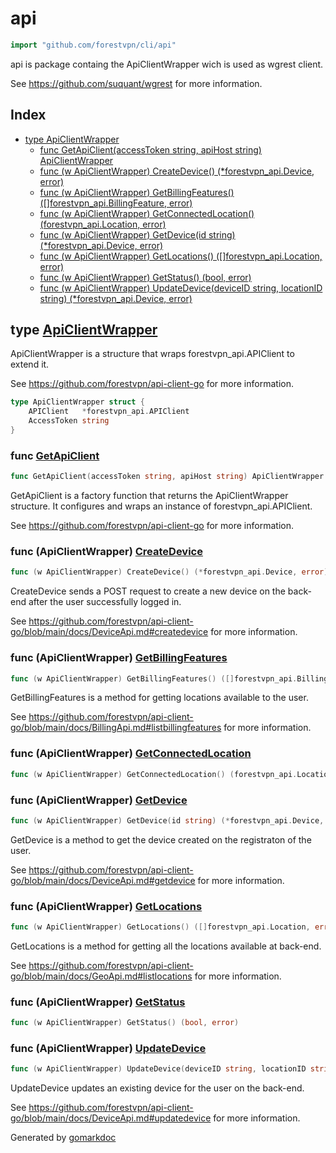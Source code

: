 <!-- Code generated by gomarkdoc. DO NOT EDIT -->

# api

```go
import "github.com/forestvpn/cli/api"
```

api is package containg the ApiClientWrapper wich is used as wgrest client.

See https://github.com/suquant/wgrest for more information.

## Index

- [type ApiClientWrapper](<#type-apiclientwrapper>)
  - [func GetApiClient(accessToken string, apiHost string) ApiClientWrapper](<#func-getapiclient>)
  - [func (w ApiClientWrapper) CreateDevice() (*forestvpn_api.Device, error)](<#func-apiclientwrapper-createdevice>)
  - [func (w ApiClientWrapper) GetBillingFeatures() ([]forestvpn_api.BillingFeature, error)](<#func-apiclientwrapper-getbillingfeatures>)
  - [func (w ApiClientWrapper) GetConnectedLocation() (forestvpn_api.Location, error)](<#func-apiclientwrapper-getconnectedlocation>)
  - [func (w ApiClientWrapper) GetDevice(id string) (*forestvpn_api.Device, error)](<#func-apiclientwrapper-getdevice>)
  - [func (w ApiClientWrapper) GetLocations() ([]forestvpn_api.Location, error)](<#func-apiclientwrapper-getlocations>)
  - [func (w ApiClientWrapper) GetStatus() (bool, error)](<#func-apiclientwrapper-getstatus>)
  - [func (w ApiClientWrapper) UpdateDevice(deviceID string, locationID string) (*forestvpn_api.Device, error)](<#func-apiclientwrapper-updatedevice>)


## type [ApiClientWrapper](<https://github.com/forestvpn/cli/blob/main/src/api/main.go#L17-L20>)

ApiClientWrapper is a structure that wraps forestvpn\_api.APIClient to extend it.

See https://github.com/forestvpn/api-client-go for more information.

```go
type ApiClientWrapper struct {
    APIClient   *forestvpn_api.APIClient
    AccessToken string
}
```

### func [GetApiClient](<https://github.com/forestvpn/cli/blob/main/src/api/main.go#L65>)

```go
func GetApiClient(accessToken string, apiHost string) ApiClientWrapper
```

GetApiClient is a factory function that returns the ApiClientWrapper structure. It configures and wraps an instance of forestvpn\_api.APIClient.

See https://github.com/forestvpn/api-client-go for more information.

### func \(ApiClientWrapper\) [CreateDevice](<https://github.com/forestvpn/cli/blob/main/src/api/main.go#L25>)

```go
func (w ApiClientWrapper) CreateDevice() (*forestvpn_api.Device, error)
```

CreateDevice sends a POST request to create a new device on the back\-end after the user successfully logged in.

See https://github.com/forestvpn/api-client-go/blob/main/docs/DeviceApi.md#createdevice for more information.

### func \(ApiClientWrapper\) [GetBillingFeatures](<https://github.com/forestvpn/cli/blob/main/src/api/main.go#L55>)

```go
func (w ApiClientWrapper) GetBillingFeatures() ([]forestvpn_api.BillingFeature, error)
```

GetBillingFeatures is a method for getting locations available to the user.

See https://github.com/forestvpn/api-client-go/blob/main/docs/BillingApi.md#listbillingfeatures for more information.

### func \(ApiClientWrapper\) [GetConnectedLocation](<https://github.com/forestvpn/cli/blob/main/src/api/main.go#L109>)

```go
func (w ApiClientWrapper) GetConnectedLocation() (forestvpn_api.Location, error)
```

### func \(ApiClientWrapper\) [GetDevice](<https://github.com/forestvpn/cli/blob/main/src/api/main.go#L76>)

```go
func (w ApiClientWrapper) GetDevice(id string) (*forestvpn_api.Device, error)
```

GetDevice is a method to get the device created on the registraton of the user.

See https://github.com/forestvpn/api-client-go/blob/main/docs/DeviceApi.md#getdevice for more information.

### func \(ApiClientWrapper\) [GetLocations](<https://github.com/forestvpn/cli/blob/main/src/api/main.go#L47>)

```go
func (w ApiClientWrapper) GetLocations() ([]forestvpn_api.Location, error)
```

GetLocations is a method for getting all the locations available at back\-end.

See https://github.com/forestvpn/api-client-go/blob/main/docs/GeoApi.md#listlocations for more information.

### func \(ApiClientWrapper\) [GetStatus](<https://github.com/forestvpn/cli/blob/main/src/api/main.go#L82>)

```go
func (w ApiClientWrapper) GetStatus() (bool, error)
```

### func \(ApiClientWrapper\) [UpdateDevice](<https://github.com/forestvpn/cli/blob/main/src/api/main.go#L36>)

```go
func (w ApiClientWrapper) UpdateDevice(deviceID string, locationID string) (*forestvpn_api.Device, error)
```

UpdateDevice updates an existing device for the user on the back\-end.

See https://github.com/forestvpn/api-client-go/blob/main/docs/DeviceApi.md#updatedevice for more information.



Generated by [gomarkdoc](<https://github.com/princjef/gomarkdoc>)

